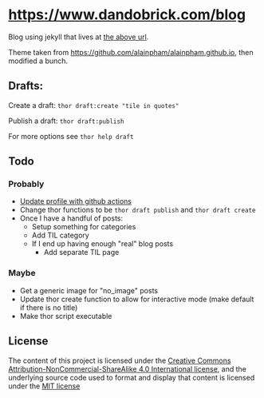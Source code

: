 # https://www.dandobrick.com/blog
Blog using jekyll that lives at [the above url](https://www.dandobrick.com/blog).

Theme taken from https://github.com/alainpham/alainpham.github.io, then modified a bunch.

## Drafts:

Create a draft: `thor draft:create "tile in quotes"`

Publish a draft: `thor draft:publish`

For more options see `thor help draft`

## Todo

### Probably
- [Update profile with github actions](https://simonwillison.net/2020/Jul/10/self-updating-profile-readme/)
- Change thor functions to be `thor draft publish` and `thor draft create`
- Once I have a handful of posts:
  - Setup something for categories
  - Add TIL category
  - If I end up having enough "real" blog posts
    - Add separate TIL page

### Maybe
- Get a generic image for "no_image" posts
- Update thor create function to allow for interactive mode (make default if there is no title)
- Make thor script executable

## License
The content of this project is licensed under the [Creative Commons Attribution-NonCommercial-ShareAlike 4.0 International license](https://creativecommons.org/licenses/by-nc-sa/4.0/legalcode), and the underlying source code used to format and display that content is licensed under the [MIT license](https://github.com/DanDobrick/blog/blob/master/LICENSE)
